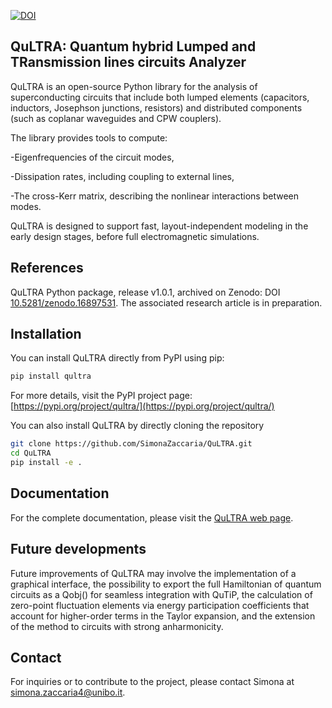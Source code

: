 [![DOI](https://zenodo.org/badge/DOI/10.5281/zenodo.16897531.svg)](https://doi.org/10.5281/zenodo.16897531)


## QuLTRA:  Quantum hybrid Lumped and TRansmission lines circuits Analyzer

QuLTRA is an open-source Python library for the analysis of superconducting circuits that include both lumped elements (capacitors, inductors, Josephson junctions, resistors) and distributed components (such as coplanar waveguides and CPW couplers).

The library provides tools to compute:

-Eigenfrequencies of the circuit modes,

-Dissipation rates, including coupling to external lines,

-The cross-Kerr matrix, describing the nonlinear interactions between modes.

QuLTRA is designed to support fast, layout-independent modeling in the early design stages, before full electromagnetic simulations.

## References

 QuLTRA Python package, release v1.0.1, archived on Zenodo: DOI [10.5281/zenodo.16897531](https://doi.org/10.5281/zenodo.16897531). The associated research article is in preparation.
 

## Installation

You can install QuLTRA directly from PyPI using pip:

```bash
pip install qultra
```

For more details, visit the PyPI project page: [https://pypi.org/project/qultra/](https://pypi.org/project/qultra/)

You can also install QuLTRA by directly cloning the repository

```bash
git clone https://github.com/SimonaZaccaria/QuLTRA.git
cd QuLTRA
pip install -e .
```
## Documentation
For the complete documentation, please visit the [QuLTRA web page](https://simonazaccaria.github.io/QuLTRA/).

## Future developments
Future improvements of QuLTRA may involve the implementation of a graphical interface, 
the possibility to export the full Hamiltonian of quantum circuits as a Qobj() 
for seamless integration with QuTiP, the calculation of zero-point 
fluctuation elements via energy participation coefficients that account for higher-order 
terms in the Taylor expansion, and the extension of the method to circuits with strong 
anharmonicity.

## Contact
For inquiries or to contribute to the project, please contact Simona at simona.zaccaria4@unibo.it.